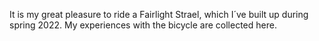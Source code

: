 

It is my great pleasure to ride a Fairlight Strael, which I´ve built up during spring 2022. My experiences with the bicycle are collected here.
